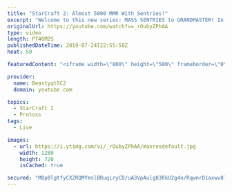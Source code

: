 ```yaml
---
title: "StarCraft 2: Almost 5000 MMR With Sentries!"
excerpt: "Welcome to this new series: MASS SENTRIES to GRANDMASTER! In this series, we will see how far I can get by playing ONLY Sentries on the ladder in ALL Protoss matchups!  Here are a few more Mass Sentry games from playing the series on stream.   Feel free to let me know if you have any suggestions for"
originalUrl: https://youtube.com/watch?v=_rOubyZPhAA
type: video
length: PT46M2S
publishedDateTime: 2019-07-24T22:55:50Z
heat: 50

featuredContent: "<iframe width=\"800\" height=\"500\" frameborder=\"0\" src=\"https://www.youtube.com/embed/_rOubyZPhAA\" allow=\"accelerometer; autoplay; encrypted-media; gyroscope; picture-in-picture\" allowfullscreen></iframe>"

provider:
  name: BeastyqtSC2
  domain: youtube.com

topics:
  - StarCraft 2
  - Protoss
tags:
  - Live

images:
  - url: https://i.ytimg.com/vi/_rOubyZPhAA/maxresdefault.jpg
    width: 1280
    height: 720
    isCached: true

secured: "M8p8lgtfyCXZRQMYmslBRuqiryCD/uA3VpAulg83RkU2g4n/RqwnrD1axwv87mA/1ESiZdDv4/kMTBDqfpsl8wlXMRgzEGFfyeulU1BVdYVq8S+ou4O+2rR+mPVK6RC4VNljwvHEVPu4UJmt2/5DJTARkGBsJbl3NLq9hpET8wLXYYdgg9c1/PMu5XIRfZbuNoRXWUNGIiC3SAbQRK7V1tBhFQUdljE2aWz7DsQC3qPv1OU+ktfP2fHWcH2HjT7Gk0fCDK/8PkP2Zbz4GucntZ0uZLFJy16jVV+eLaSLfaB0EfNiuRCOJrlFVY7Mj7EbF5aPoxPVsTFp11C8VC8ey+K0tp+gayC4/9V8NsmzCSMzXUidqXH2w1JrXgqMCVntRljaE+HaNDOYkGJcHg8GM9Uqxl8bnywaHyqoaiqofRI=;DXAy6F6Kmlyh/EpfXgZIRg=="
---
```


